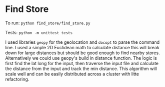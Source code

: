 # Find Store

To run: `python find_store/find_store.py`

Tests: `python -m unittest tests`

I used libraries `geopy` for the geolocation and `docopt` to parse the command line. I used a simple 2D Euclidean math to calculate distance this will break down for large distances but should be good enough to find nearby stores. Alternatively we could use geopy's build in distance function. The logic is first find the lat long for the input, then traverse the input file and calculate the distance from the input and track the min distance. This algorithm will scale well and can be easily distributed across a cluster with litte refactoring.
